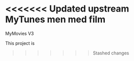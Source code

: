 <<<<<<< Updated upstream
MyTunes men med film
=======
MyMovies V3

This project is 
>>>>>>> Stashed changes

